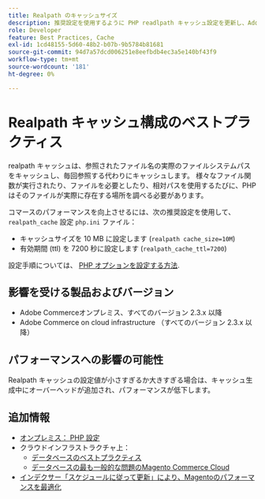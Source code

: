 ```yaml
---
title: Realpath のキャッシュサイズ
description: 推奨設定を使用するように PHP readlpath キャッシュ設定を更新し、Adobe Commerceのパフォーマンスを最適化する方法を説明します。
role: Developer
feature: Best Practices, Cache
exl-id: 1cd48155-5d60-48b2-b07b-9b5784b81681
source-git-commit: 94d7a57dcd006251e8eefbdb4ec3a5e140bf43f9
workflow-type: tm+mt
source-wordcount: '181'
ht-degree: 0%

---
```


# Realpath キャッシュ構成のベストプラクティス

realpath キャッシュは、参照されたファイル名の実際のファイルシステムパスをキャッシュし、毎回参照する代わりにキャッシュします。 様々なファイル関数が実行されたり、ファイルを必要としたり、相対パスを使用するたびに、PHP はそのファイルが実際に存在する場所を調べる必要があります。

コマースのパフォーマンスを向上させるには、次の推奨設定を使用して、 `realpath_cache` 設定 `php.ini` ファイル：

- キャッシュサイズを 10 MB に設定します (`realpath cache_size=10M`)
- 有効期間 (ttl) を 7200 秒に設定します (`realpath_cache_ttl=7200`)

設定手順については、 [PHP オプションを設定する方法](../../../installation/prerequisites/php-settings.md#how-to-set-php-options).

## 影響を受ける製品およびバージョン

- Adobe Commerceオンプレミス、すべてのバージョン 2.3.x 以降
- Adobe Commerce on cloud infrastructure （すべてのバージョン 2.3.x 以降）

## パフォーマンスへの影響の可能性

Realpath キャッシュの設定値が小さすぎるか大きすぎる場合は、キャッシュ生成中にオーバーヘッドが追加され、パフォーマンスが低下します。

## 追加情報

- [オンプレミス： PHP 設定](../../../performance/software.md#php-settings)
- クラウドインフラストラクチャ上：
   - [データベースのベストプラクティス](database-on-cloud.md)
   - [データベースの最も一般的な問題のMagento Commerce Cloud](../maintenance/resolve-database-performance-issues.md)
- [インデクサー「スケジュールに従って更新」により、Magentoのパフォーマンスを最適化](../maintenance/indexer-configuration.md)
